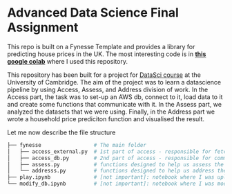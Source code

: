 # Advanced Data Science Final Assignment

This repo is built on a Fynesse Template and provides a library for predicting house prices in the UK. The most interesting code is in **[this google colab](https://colab.research.google.com/drive/1iQ3LvCCZqIeyjgNYgSKoCExcABQ1Wxvu?usp=sharing)** where I used this repository.

This repository has been built for a project for [DataSci course](https://mlatcl.github.io/advds/) at the University of Cambridge. The aim of the project was to learn a datascience pipeline by using Access, Assess, and Address division of work. In the Access part, the task was to set-up an AWS db, connect to it, load data to it and create some functions that communicate with it. In the Assess part, we analyzed the datasets that we were using. Finally, in the Address part we wrote a household price prediciton function and visualised the result.

Let me now describe the file structure

```bash
├── fynesse                 # The main folder
│   ├── access_external.py  # 1st part of access - responsible for fetching and uploading data
│   ├── access_db.py        # 2nd part of access - responsible for communicating with the db which already has the data
│   ├── assess.py           # functions designed to help us assess the data we have + get_training_data function
│   └── addresss.py         # functions designed to help us address the price prediction task
├── play.ipynb              # [not important]: notebook where I was uploading the data to database
└── modify_db.ipynb         # [not important]: notebook where I was modifying the db

```
